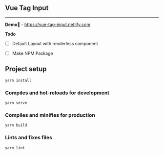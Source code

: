 ## Vue Tag Input
___

**Demo**:link: - https://vue-tag-input.netlify.com


**Todo**
  - [ ]  Default Layout with renderless component
  - [ ] Make NPM Package


## Project setup
```
yarn install
```

### Compiles and hot-reloads for development
```
yarn serve
```

### Compiles and minifies for production
```
yarn build
```

### Lints and fixes files
```
yarn lint
```
